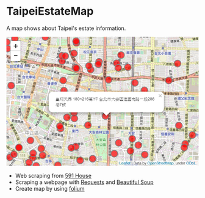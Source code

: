 # TaipeiEstateMap
A map shows about Taipei's estate information.

![alt text](https://github.com/kunyow/TaipeiEstateMap/blob/master/screenshot.png "Estate Map")

* Web scraping from [591 House](https://newhouse.591.com.tw/housing-list.html?rid=1&sids=0)
* Scraping a webpage with [Requests](http://docs.python-requests.org/en/master/) and [Beautiful Soup](https://www.crummy.com/software/BeautifulSoup/bs4/doc/)
* Create map by using [folium](https://github.com/python-visualization/folium)
